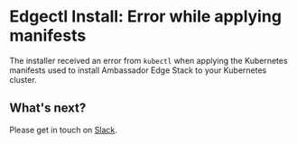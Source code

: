 # Edgectl Install: Error while applying manifests

The installer received an error from `kubectl` when applying the Kubernetes manifests used to install Ambassador Edge Stack to your Kubernetes cluster.

## What's next?

Please get in touch on [Slack](http://d6e.co/slack).
